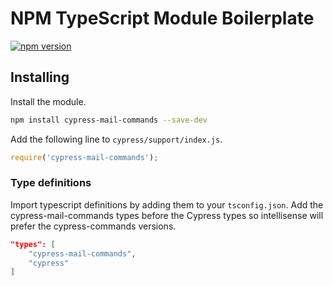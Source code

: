 # NPM TypeScript Module Boilerplate

[![npm version](https://badge.fury.io/js/cypress-mail-commands.svg)](https://badge.fury.io/js/cypress-mail-commands)

## Installing

Install the module.

```bash
npm install cypress-mail-commands --save-dev
```

Add the following line to `cypress/support/index.js`.

```javascript
require('cypress-mail-commands');
```

### Type definitions

Import typescript definitions by adding them to your `tsconfig.json`. Add the cypress-mail-commands types before the Cypress types so intellisense will prefer the cypress-commands versions.

```json
"types": [
    "cypress-mail-commands",
    "cypress"
]
```
